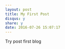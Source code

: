```yaml
---
layout: post
title: My First Post 
disqus: y
share: y
date: 2016-07-26 15:07:17
---
```


Try post first blog
